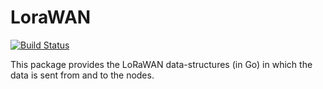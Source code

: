 # LoraWAN

[![Build Status](https://travis-ci.org/brocaar/lorawan.svg?branch=master)](https://travis-ci.org/brocaar/lorawan)

This package provides the LoRaWAN data-structures (in Go) in which the data is
sent from and to the nodes.

